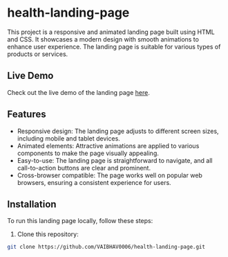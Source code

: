 # health-landing-page

This project is a responsive and animated landing page built using HTML and CSS. It showcases a modern design with smooth animations to enhance user experience. The landing page is suitable for various types of products or services.

## Live Demo

Check out the live demo of the landing page [here](https://vaibhav0006.github.io/health-landing-page/).

## Features

- Responsive design: The landing page adjusts to different screen sizes, including mobile and tablet devices.
- Animated elements: Attractive animations are applied to various components to make the page visually appealing.
- Easy-to-use: The landing page is straightforward to navigate, and all call-to-action buttons are clear and prominent.
- Cross-browser compatible: The page works well on popular web browsers, ensuring a consistent experience for users.

## Installation

To run this landing page locally, follow these steps:

1. Clone this repository:

```bash
git clone https://github.com/VAIBHAV0006/health-landing-page.git

